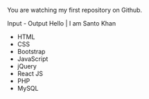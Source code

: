 You are watching my first repository on Github.

Input - Output
Hello | I am Santo Khan

* HTML
* CSS
* Bootstrap
* JavaScript
* jQuery
* React JS
* PHP
* MySQL
